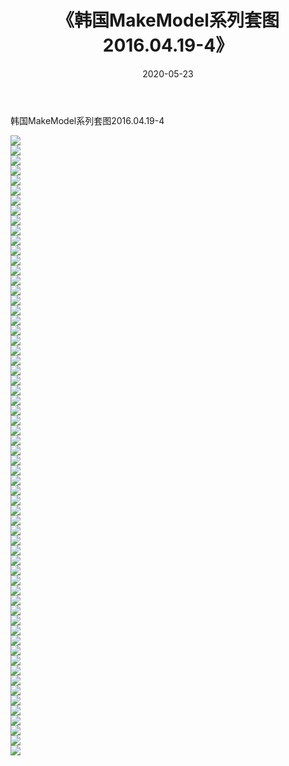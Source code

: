﻿---
layout: post
title:  《韩国MakeModel系列套图2016.04.19-4》
date:   2020-05-23
img: http://imgx.orgx.ga/漏D/网络美图/2020/韩国MakeModel系列套图2016.04.19-4/000.jpg
categories: [美女, 清纯, 唯美]
---

韩国MakeModel系列套图2016.04.19-4

  ![](http://imgx.orgx.ga/漏D/网络美图/2020/韩国MakeModel系列套图2016.04.19-4/001.jpg) <br> ![](http://imgx.orgx.ga/漏D/网络美图/2020/韩国MakeModel系列套图2016.04.19-4/002.jpg) <br> ![](http://imgx.orgx.ga/漏D/网络美图/2020/韩国MakeModel系列套图2016.04.19-4/003.jpg) <br> ![](http://imgx.orgx.ga/漏D/网络美图/2020/韩国MakeModel系列套图2016.04.19-4/004.jpg) <br> ![](http://imgx.orgx.ga/漏D/网络美图/2020/韩国MakeModel系列套图2016.04.19-4/005.jpg) <br> ![](http://imgx.orgx.ga/漏D/网络美图/2020/韩国MakeModel系列套图2016.04.19-4/006.jpg) <br> ![](http://imgx.orgx.ga/漏D/网络美图/2020/韩国MakeModel系列套图2016.04.19-4/007.jpg) <br> ![](http://imgx.orgx.ga/漏D/网络美图/2020/韩国MakeModel系列套图2016.04.19-4/008.jpg) <br> ![](http://imgx.orgx.ga/漏D/网络美图/2020/韩国MakeModel系列套图2016.04.19-4/009.jpg) <br> ![](http://imgx.orgx.ga/漏D/网络美图/2020/韩国MakeModel系列套图2016.04.19-4/010.jpg) <br> ![](http://imgx.orgx.ga/漏D/网络美图/2020/韩国MakeModel系列套图2016.04.19-4/011.jpg) <br> ![](http://imgx.orgx.ga/漏D/网络美图/2020/韩国MakeModel系列套图2016.04.19-4/012.jpg) <br> ![](http://imgx.orgx.ga/漏D/网络美图/2020/韩国MakeModel系列套图2016.04.19-4/013.jpg) <br> ![](http://imgx.orgx.ga/漏D/网络美图/2020/韩国MakeModel系列套图2016.04.19-4/014.jpg) <br> ![](http://imgx.orgx.ga/漏D/网络美图/2020/韩国MakeModel系列套图2016.04.19-4/015.jpg) <br> ![](http://imgx.orgx.ga/漏D/网络美图/2020/韩国MakeModel系列套图2016.04.19-4/016.jpg) <br> ![](http://imgx.orgx.ga/漏D/网络美图/2020/韩国MakeModel系列套图2016.04.19-4/017.jpg) <br> ![](http://imgx.orgx.ga/漏D/网络美图/2020/韩国MakeModel系列套图2016.04.19-4/018.jpg) <br> ![](http://imgx.orgx.ga/漏D/网络美图/2020/韩国MakeModel系列套图2016.04.19-4/019.jpg) <br> ![](http://imgx.orgx.ga/漏D/网络美图/2020/韩国MakeModel系列套图2016.04.19-4/020.jpg) <br> ![](http://imgx.orgx.ga/漏D/网络美图/2020/韩国MakeModel系列套图2016.04.19-4/021.jpg) <br> ![](http://imgx.orgx.ga/漏D/网络美图/2020/韩国MakeModel系列套图2016.04.19-4/022.jpg) <br> ![](http://imgx.orgx.ga/漏D/网络美图/2020/韩国MakeModel系列套图2016.04.19-4/023.jpg) <br> ![](http://imgx.orgx.ga/漏D/网络美图/2020/韩国MakeModel系列套图2016.04.19-4/024.jpg) <br> ![](http://imgx.orgx.ga/漏D/网络美图/2020/韩国MakeModel系列套图2016.04.19-4/025.jpg) <br> ![](http://imgx.orgx.ga/漏D/网络美图/2020/韩国MakeModel系列套图2016.04.19-4/026.jpg) <br> ![](http://imgx.orgx.ga/漏D/网络美图/2020/韩国MakeModel系列套图2016.04.19-4/027.jpg) <br> ![](http://imgx.orgx.ga/漏D/网络美图/2020/韩国MakeModel系列套图2016.04.19-4/028.jpg) <br> ![](http://imgx.orgx.ga/漏D/网络美图/2020/韩国MakeModel系列套图2016.04.19-4/029.jpg) <br> ![](http://imgx.orgx.ga/漏D/网络美图/2020/韩国MakeModel系列套图2016.04.19-4/030.jpg) <br> ![](http://imgx.orgx.ga/漏D/网络美图/2020/韩国MakeModel系列套图2016.04.19-4/031.jpg) <br> ![](http://imgx.orgx.ga/漏D/网络美图/2020/韩国MakeModel系列套图2016.04.19-4/032.jpg) <br> ![](http://imgx.orgx.ga/漏D/网络美图/2020/韩国MakeModel系列套图2016.04.19-4/033.jpg) <br> ![](http://imgx.orgx.ga/漏D/网络美图/2020/韩国MakeModel系列套图2016.04.19-4/034.jpg) <br> ![](http://imgx.orgx.ga/漏D/网络美图/2020/韩国MakeModel系列套图2016.04.19-4/035.jpg) <br> ![](http://imgx.orgx.ga/漏D/网络美图/2020/韩国MakeModel系列套图2016.04.19-4/036.jpg) <br> ![](http://imgx.orgx.ga/漏D/网络美图/2020/韩国MakeModel系列套图2016.04.19-4/037.jpg) <br> ![](http://imgx.orgx.ga/漏D/网络美图/2020/韩国MakeModel系列套图2016.04.19-4/038.jpg) <br> ![](http://imgx.orgx.ga/漏D/网络美图/2020/韩国MakeModel系列套图2016.04.19-4/039.jpg) <br> ![](http://imgx.orgx.ga/漏D/网络美图/2020/韩国MakeModel系列套图2016.04.19-4/040.jpg) <br> ![](http://imgx.orgx.ga/漏D/网络美图/2020/韩国MakeModel系列套图2016.04.19-4/041.jpg) <br> ![](http://imgx.orgx.ga/漏D/网络美图/2020/韩国MakeModel系列套图2016.04.19-4/042.jpg) <br> ![](http://imgx.orgx.ga/漏D/网络美图/2020/韩国MakeModel系列套图2016.04.19-4/043.jpg) <br> ![](http://imgx.orgx.ga/漏D/网络美图/2020/韩国MakeModel系列套图2016.04.19-4/044.jpg) <br> ![](http://imgx.orgx.ga/漏D/网络美图/2020/韩国MakeModel系列套图2016.04.19-4/045.jpg) <br> ![](http://imgx.orgx.ga/漏D/网络美图/2020/韩国MakeModel系列套图2016.04.19-4/046.jpg) <br> ![](http://imgx.orgx.ga/漏D/网络美图/2020/韩国MakeModel系列套图2016.04.19-4/047.jpg) <br> ![](http://imgx.orgx.ga/漏D/网络美图/2020/韩国MakeModel系列套图2016.04.19-4/048.jpg) <br> ![](http://imgx.orgx.ga/漏D/网络美图/2020/韩国MakeModel系列套图2016.04.19-4/049.jpg) <br> ![](http://imgx.orgx.ga/漏D/网络美图/2020/韩国MakeModel系列套图2016.04.19-4/050.jpg) <br> ![](http://imgx.orgx.ga/漏D/网络美图/2020/韩国MakeModel系列套图2016.04.19-4/051.jpg) <br> ![](http://imgx.orgx.ga/漏D/网络美图/2020/韩国MakeModel系列套图2016.04.19-4/052.jpg) <br> ![](http://imgx.orgx.ga/漏D/网络美图/2020/韩国MakeModel系列套图2016.04.19-4/053.jpg) <br> ![](http://imgx.orgx.ga/漏D/网络美图/2020/韩国MakeModel系列套图2016.04.19-4/054.jpg) <br> ![](http://imgx.orgx.ga/漏D/网络美图/2020/韩国MakeModel系列套图2016.04.19-4/055.jpg) <br> ![](http://imgx.orgx.ga/漏D/网络美图/2020/韩国MakeModel系列套图2016.04.19-4/056.jpg) <br> ![](http://imgx.orgx.ga/漏D/网络美图/2020/韩国MakeModel系列套图2016.04.19-4/057.jpg) <br> ![](http://imgx.orgx.ga/漏D/网络美图/2020/韩国MakeModel系列套图2016.04.19-4/058.jpg) <br> ![](http://imgx.orgx.ga/漏D/网络美图/2020/韩国MakeModel系列套图2016.04.19-4/059.jpg) <br> ![](http://imgx.orgx.ga/漏D/网络美图/2020/韩国MakeModel系列套图2016.04.19-4/060.jpg) <br> ![](http://imgx.orgx.ga/漏D/网络美图/2020/韩国MakeModel系列套图2016.04.19-4/061.jpg) <br> ![](http://imgx.orgx.ga/漏D/网络美图/2020/韩国MakeModel系列套图2016.04.19-4/062.jpg) <br>